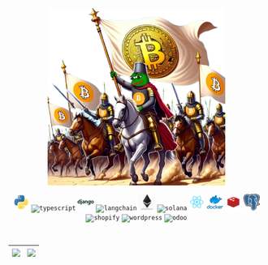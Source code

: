 <p align="center"><img width="350" height="350" src="./assets/pepe.png" /></p>

<p align="center">
  <code><img height="32" alt="python" src="https://raw.githubusercontent.com/github/explore/80688e429a7d4ef2fca1e82350fe8e3517d3494d/topics/python/python.png"></code>
  <code><img height="32" alt="typescript" src="https://cdn-icons-png.flaticon.com/512/5968/5968381.png"></code>
  <code><img height="32" alt="django" src="https://raw.githubusercontent.com/github/explore/80688e429a7d4ef2fca1e82350fe8e3517d3494d/topics/django/django.png"></code>
  <code><img height="32" alt="langchain" src="https://framerusercontent.com/images/fiyH75YYr8PgRjfbVualMdYW8.png"></code>
  <code><img height="32" alt="solidity" src="https://raw.githubusercontent.com/github/explore/80688e429a7d4ef2fca1e82350fe8e3517d3494d/topics/ethereum/ethereum.png"></code>
  <code><img height="32" alt="solana" src="https://upload.wikimedia.org/wikipedia/en/b/b9/Solana_logo.png"></code>
  <code><img height="32" alt="react" src="https://raw.githubusercontent.com/github/explore/80688e429a7d4ef2fca1e82350fe8e3517d3494d/topics/react/react.png"></code>
  <code><img height="32" alt="docker" src="https://raw.githubusercontent.com/github/explore/80688e429a7d4ef2fca1e82350fe8e3517d3494d/topics/docker/docker.png"></code>
  <code><img height="32" alt="redis" src="https://raw.githubusercontent.com/github/explore/80688e429a7d4ef2fca1e82350fe8e3517d3494d/topics/redis/redis.png"></code>
  <code><img height="32" alt="postgresql" src="https://raw.githubusercontent.com/github/explore/80688e429a7d4ef2fca1e82350fe8e3517d3494d/topics/postgresql/postgresql.png"></code>
  <code><img height="32" alt="shopify" src="https://cdn3.iconfinder.com/data/icons/social-media-2068/64/_shopping-512.png"></code>
  <code><img height="32" alt="wordpress" src="https://upload.wikimedia.org/wikipedia/commons/thumb/9/98/WordPress_blue_logo.svg/1024px-WordPress_blue_logo.svg.png"></code>
  <code><img height="32" alt="odoo" src="https://w7.pngwing.com/pngs/862/702/png-transparent-code-development-logo-odoo-logos-icon.png"></code>
</p>

<br />

|<img align="center" src="https://github-readme-stats-rose-nine-49.vercel.app/api?username=FlorianMgs&show_icons=true&include_all_commits=true&theme=transparent&hide_border=true" /> | <img align="center" src="https://github-readme-stats-rose-nine-49.vercel.app/api/top-langs/?username=FlorianMgs&layout=compact&theme=transparent&hide_border=true" /> |
| ------------- | ------------- |
